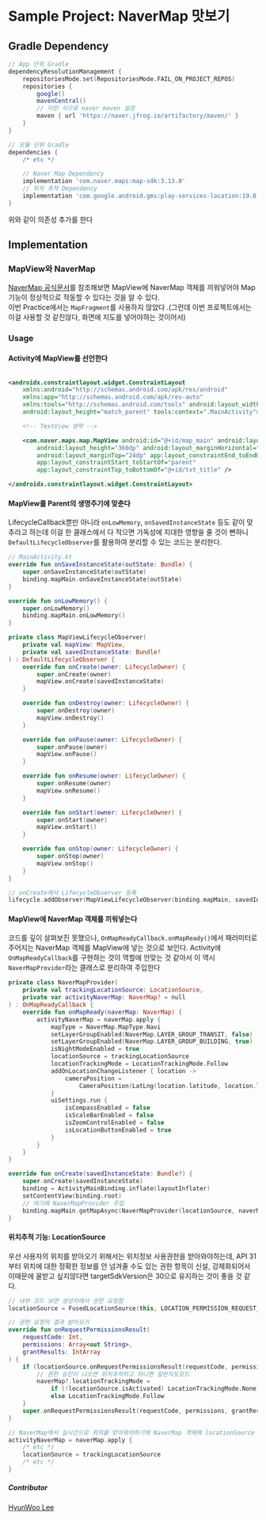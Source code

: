# Sample Project: NaverMap 맛보기

## Gradle Dependency

```groovy
// App 단위 Gradle
dependencyResolutionManagement {
    repositoriesMode.set(RepositoriesMode.FAIL_ON_PROJECT_REPOS)
    repositories {
        google()
        mavenCentral()
        // 이런 식으로 naver maven 설정
        maven { url 'https://naver.jfrog.io/artifactory/maven/' }
    }
}

// 모듈 단위 Gradle
dependencies {
    /* etc */

    // Naver Map Dependency
    implementation 'com.naver.maps:map-sdk:3.13.0'
    // 위치 추적 Dependency 
    implementation 'com.google.android.gms:play-services-location:19.0.0'
}
```

위와 같이 의존성 추가를 한다

## Implementation

### MapView와 NaverMap

[NaverMap 공식문서](https://navermaps.github.io/android-map-sdk/guide-ko/2-1.html)를 참조해보면 MapView에
NaverMap 객체를 끼워넣어야 Map 기능이 정상적으로 작동할 수 있다는 것을 알 수 있다.<br/>
이번 Practice에서는 ``MapFragment``를 사용하지 않았다 .(그런데 이번 프로젝트에서는 이걸 사용할 것 같진않다, 화면에 지도를 넣어야하는 것이어서)

### Usage

#### Activity에 MapView를 선언한다

```xml

<androidx.constraintlayout.widget.ConstraintLayout
    xmlns:android="http://schemas.android.com/apk/res/android"
    xmlns:app="http://schemas.android.com/apk/res-auto"
    xmlns:tools="http://schemas.android.com/tools" android:layout_width="match_parent"
    android:layout_height="match_parent" tools:context=".MainActivity">

    <!-- TextView 생략 -->

    <com.naver.maps.map.MapView android:id="@+id/map_main" android:layout_width="0dp"
        android:layout_height="360dp" android:layout_marginHorizontal="16dp"
        android:layout_marginTop="24dp" app:layout_constraintEnd_toEndOf="parent"
        app:layout_constraintStart_toStartOf="parent"
        app:layout_constraintTop_toBottomOf="@+id/txt_title" />

</androidx.constraintlayout.widget.ConstraintLayout>
```

#### MapView를 Parent의 생명주기에 맞춘다

LifecycleCallback뿐만 아니라 ``onLowMemory``, ``onSavedInstanceState`` 등도 같이 맞추라고 하는데 이걸 한 클래스에서 다 적으면
가독성에 지대한 영향을 줄 것이 뻔하니 ``DefaultLifecycleObserver``를 활용하여 분리할 수 있는 코드는 분리한다.

```kotlin
// MainActivity.kt
override fun onSaveInstanceState(outState: Bundle) {
    super.onSaveInstanceState(outState)
    binding.mapMain.onSaveInstanceState(outState)
}

override fun onLowMemory() {
    super.onLowMemory()
    binding.mapMain.onLowMemory()
}

private class MapViewLifecycleObserver(
    private val mapView: MapView,
    private val savedInstanceState: Bundle?
) : DefaultLifecycleObserver {
    override fun onCreate(owner: LifecycleOwner) {
        super.onCreate(owner)
        mapView.onCreate(savedInstanceState)
    }

    override fun onDestroy(owner: LifecycleOwner) {
        super.onDestroy(owner)
        mapView.onDestroy()
    }

    override fun onPause(owner: LifecycleOwner) {
        super.onPause(owner)
        mapView.onPause()
    }

    override fun onResume(owner: LifecycleOwner) {
        super.onResume(owner)
        mapView.onResume()
    }

    override fun onStart(owner: LifecycleOwner) {
        super.onStart(owner)
        mapView.onStart()
    }

    override fun onStop(owner: LifecycleOwner) {
        super.onStop(owner)
        mapView.onStop()
    }
}

// onCreate에서 LifecycleObserver 등록
lifecycle.addObserver(MapViewLifecycleObserver(binding.mapMain, savedInstanceState))
```

#### MapView에 NaverMap 객체를 끼워넣는다

코드를 깊이 살펴보진 못했으나, ``OnMapReadyCallback.onMapReady()``에서 패러미터로 주어지는 NaverMap 객체를 MapView에 넣는 것으로 보인다.
Activity에 ``OnMapReadyCallback``를 구현하는 것이 역할에 안맞는 것 같아서 이 역시 ``NaverMapProvider``라는 클래스로 분리하여 주입한다

```kotlin
private class NaverMapProvider(
    private val trackingLocationSource: LocationSource,
    private var activityNaverMap: NaverMap? = null
) : OnMapReadyCallback {
    override fun onMapReady(naverMap: NaverMap) {
        activityNaverMap = naverMap.apply {
            mapType = NaverMap.MapType.Navi
            setLayerGroupEnabled(NaverMap.LAYER_GROUP_TRANSIT, false)
            setLayerGroupEnabled(NaverMap.LAYER_GROUP_BUILDING, true)
            isNightModeEnabled = true
            locationSource = trackingLocationSource
            locationTrackingMode = LocationTrackingMode.Follow
            addOnLocationChangeListener { location ->
                cameraPosition =
                    CameraPosition(LatLng(location.latitude, location.longitude), 16.0)
            }
            uiSettings.run {
                isCompassEnabled = false
                isScaleBarEnabled = false
                isZoomControlEnabled = false
                isLocationButtonEnabled = true
            }
        }
    }
}

override fun onCreate(savedInstanceState: Bundle?) {
    super.onCreate(savedInstanceState)
    binding = ActivityMainBinding.inflate(layoutInflater)
    setContentView(binding.root)
    // 여기에 NaverMapProvider 주입
    binding.mapMain.getMapAsync(NaverMapProvider(locationSource, naverMap))
}
```

#### 위치추적 기능: LocationSource

우선 사용자의 위치를 받아오기 위해서는 위치정보 사용권한을 받아와야하는데, API 31부터 위치에 대한 정확한 정보를 안 넘겨줄 수도 있는 권한 항목이 신설, 강제화되어서 이때문에
꼴받고 싶지않다면 targetSdkVersion은 30으로 유지하는 것이 좋을 것 같다.

```kotlin
// 내부 코드 보면 생성자에서 권한 요청함
locationSource = FusedLocationSource(this, LOCATION_PERMISSION_REQUEST_CODE)

// 권한 요청의 결과 받아오기
override fun onRequestPermissionsResult(
    requestCode: Int,
    permissions: Array<out String>,
    grantResults: IntArray
) {
    if (locationSource.onRequestPermissionsResult(requestCode, permissions, grantResults)) {
        // 권한 승인이 나오면 위치추적하고 아니면 일반지도모드
        naverMap?.locationTrackingMode =
            if (!locationSource.isActivated) LocationTrackingMode.None
            else LocationTrackingMode.Follow
    }
    super.onRequestPermissionsResult(requestCode, permissions, grantResults)
}

// NaverMap에서 실시간으로 위치를 받아와야하기에 NaverMap 객체에 locationSource 설정
activityNaverMap = naverMap.apply {
    /* etc */
    locationSource = trackingLocationSource
    /* etc */
}
```

##### Contributor

[HyunWoo Lee](https://github.com/l2hyunwoo)
